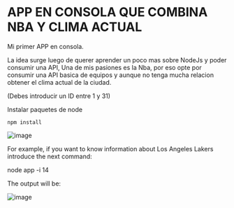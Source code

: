 # APP EN CONSOLA QUE COMBINA NBA Y CLIMA ACTUAL

Mi primer APP en consola.

La idea surge luego de querer aprender un poco mas sobre NodeJs y poder consumir una API,
Una de mis pasiones es la Nba, por eso opte por consumir una API basica de equipos y aunque no tenga mucha relacion obtener el clima actual de la ciudad.

(Debes introducir un ID entre 1 y 31)

Instalar paquetes de node

```
npm install
```

![image](https://user-images.githubusercontent.com/62724882/119205718-a56cdf80-ba5e-11eb-82a4-a1f80fa7d112.png)


For example, if you want to know information about Los Angeles Lakers introduce the next command: 

node app -i 14

The output will be:

![image](https://user-images.githubusercontent.com/62724882/119205933-5f644b80-ba5f-11eb-8a8d-2529529ef579.png)
